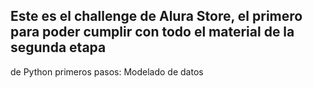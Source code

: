 ## Este es el challenge de Alura Store, el primero para poder cumplir con todo el material de la segunda etapa
de Python primeros pasos: Modelado de datos
